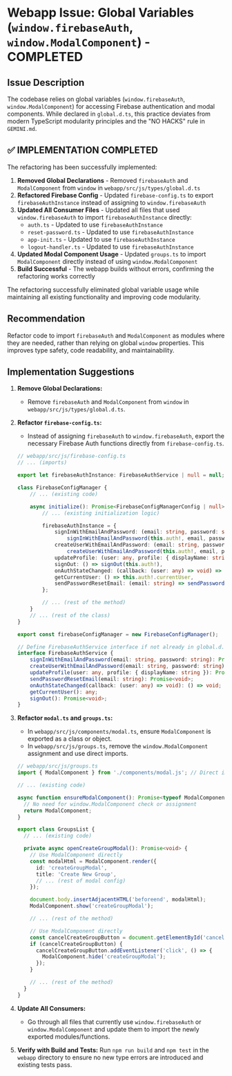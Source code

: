 # Webapp Issue: Global Variables (`window.firebaseAuth`, `window.ModalComponent`) - COMPLETED

## Issue Description

The codebase relies on global variables (`window.firebaseAuth`, `window.ModalComponent`) for accessing Firebase authentication and modal components. While declared in `global.d.ts`, this practice deviates from modern TypeScript modularity principles and the "NO HACKS" rule in `GEMINI.md`.

## ✅ IMPLEMENTATION COMPLETED

The refactoring has been successfully implemented:

1. **Removed Global Declarations** - Removed `firebaseAuth` and `ModalComponent` from `window` in `webapp/src/js/types/global.d.ts`
2. **Refactored Firebase Config** - Updated `firebase-config.ts` to export `firebaseAuthInstance` instead of assigning to `window.firebaseAuth`
3. **Updated All Consumer Files** - Updated all files that used `window.firebaseAuth` to import `firebaseAuthInstance` directly:
   - `auth.ts` - Updated to use `firebaseAuthInstance`
   - `reset-password.ts` - Updated to use `firebaseAuthInstance`
   - `app-init.ts` - Updated to use `firebaseAuthInstance`
   - `logout-handler.ts` - Updated to use `firebaseAuthInstance`
4. **Updated Modal Component Usage** - Updated `groups.ts` to import `ModalComponent` directly instead of using `window.ModalComponent`
5. **Build Successful** - The webapp builds without errors, confirming the refactoring works correctly

The refactoring successfully eliminated global variable usage while maintaining all existing functionality and improving code modularity.

## Recommendation

Refactor code to import `firebaseAuth` and `ModalComponent` as modules where they are needed, rather than relying on global `window` properties. This improves type safety, code readability, and maintainability.

## Implementation Suggestions

1.  **Remove Global Declarations:**
    *   Remove `firebaseAuth` and `ModalComponent` from `window` in `webapp/src/js/types/global.d.ts`.

2.  **Refactor `firebase-config.ts`:**
    *   Instead of assigning `firebaseAuth` to `window.firebaseAuth`, export the necessary Firebase Auth functions directly from `firebase-config.ts`.

    ```typescript
    // webapp/src/js/firebase-config.ts
    // ... (imports)

    export let firebaseAuthInstance: FirebaseAuthService | null = null; // New export

    class FirebaseConfigManager {
        // ... (existing code)

        async initialize(): Promise<FirebaseConfigManagerConfig | null> {
            // ... (existing initialization logic)

            firebaseAuthInstance = {
                signInWithEmailAndPassword: (email: string, password: string) => 
                    signInWithEmailAndPassword(this.auth!, email, password),
                createUserWithEmailAndPassword: (email: string, password: string) => 
                    createUserWithEmailAndPassword(this.auth!, email, password),
                updateProfile: (user: any, profile: { displayName: string }) => updateProfile(user, profile),
                signOut: () => signOut(this.auth!),
                onAuthStateChanged: (callback: (user: any) => void) => onAuthStateChanged(this.auth!, callback),
                getCurrentUser: () => this.auth!.currentUser,
                sendPasswordResetEmail: (email: string) => sendPasswordResetEmail(this.auth!, email)
            };

            // ... (rest of the method)
        }
        // ... (rest of the class)
    }

    export const firebaseConfigManager = new FirebaseConfigManager();

    // Define FirebaseAuthService interface if not already in global.d.ts
    interface FirebaseAuthService {
        signInWithEmailAndPassword(email: string, password: string): Promise<any>;
        createUserWithEmailAndPassword(email: string, password: string): Promise<any>;
        updateProfile(user: any, profile: { displayName: string }): Promise<void>;
        sendPasswordResetEmail(email: string): Promise<void>;
        onAuthStateChanged(callback: (user: any) => void): () => void;
        getCurrentUser(): any;
        signOut(): Promise<void>;
    }
    ```

3.  **Refactor `modal.ts` and `groups.ts`:**
    *   In `webapp/src/js/components/modal.ts`, ensure `ModalComponent` is exported as a class or object.
    *   In `webapp/src/js/groups.ts`, remove the `window.ModalComponent` assignment and use direct imports.

    ```typescript
    // webapp/src/js/groups.ts
    import { ModalComponent } from './components/modal.js'; // Direct import

    // ... (existing code)

    async function ensureModalComponent(): Promise<typeof ModalComponent> {
      // No need for window.ModalComponent check or assignment
      return ModalComponent;
    }

    export class GroupsList {
      // ... (existing code)

      private async openCreateGroupModal(): Promise<void> {
        // Use ModalComponent directly
        const modalHtml = ModalComponent.render({
          id: 'createGroupModal',
          title: 'Create New Group',
          // ... (rest of modal config)
        });

        document.body.insertAdjacentHTML('beforeend', modalHtml);
        ModalComponent.show('createGroupModal');

        // ... (rest of the method)

        // Use ModalComponent directly
        const cancelCreateGroupButton = document.getElementById('cancelCreateGroupButton');
        if (cancelCreateGroupButton) {
          cancelCreateGroupButton.addEventListener('click', () => {
            ModalComponent.hide('createGroupModal');
          });
        }

        // ... (rest of the method)
      }
    }
    ```

4.  **Update All Consumers:**
    *   Go through all files that currently use `window.firebaseAuth` or `window.ModalComponent` and update them to import the newly exported modules/functions.

5.  **Verify with Build and Tests:**
    Run `npm run build` and `npm test` in the `webapp` directory to ensure no new type errors are introduced and existing tests pass.
